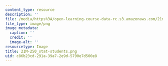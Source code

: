 ```yaml
---
content_type: resource
description: ''
file: /media/https%3A/open-learning-course-data-rc.s3.amazonaws.com/21m-250-beethoven-to-mahler-spring-2014/c86b23cd291a39a72e9d5790e7d500e8_21M-250_stat-students.png
file_type: image/png
image_metadata:
  caption: ''
  credit: ''
  image-alt: ''
resourcetype: Image
title: 21M-250_stat-students.png
uid: c86b23cd-291a-39a7-2e9d-5790e7d500e8
---
```

